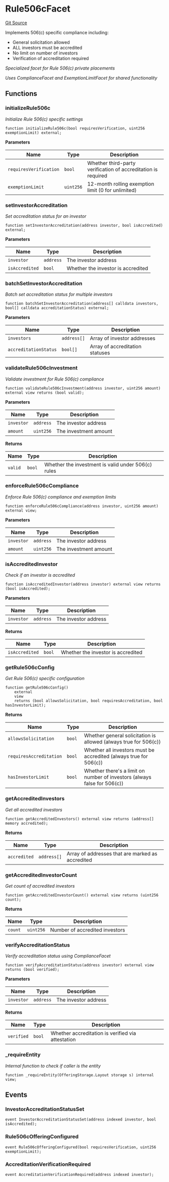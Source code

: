# Rule506cFacet
[Git Source](https://github.com/capsign/protocol/blob/dfa6820124c5610a6bfa06329447dbae7c24bc0a/src/Offerings/offering/facets/Rule506cFacet.sol)

Implements 506(c) specific compliance including:
- General solicitation allowed
- ALL investors must be accredited
- No limit on number of investors
- Verification of accreditation required

*Specialized facet for Rule 506(c) private placements*

*Uses ComplianceFacet and ExemptionLimitFacet for shared functionality*


## Functions
### initializeRule506c

*Initialize Rule 506(c) specific settings*


```solidity
function initializeRule506c(bool requiresVerification, uint256 exemptionLimit) external;
```
**Parameters**

|Name|Type|Description|
|----|----|-----------|
|`requiresVerification`|`bool`|Whether third-party verification of accreditation is required|
|`exemptionLimit`|`uint256`|12-month rolling exemption limit (0 for unlimited)|


### setInvestorAccreditation

*Set accreditation status for an investor*


```solidity
function setInvestorAccreditation(address investor, bool isAccredited) external;
```
**Parameters**

|Name|Type|Description|
|----|----|-----------|
|`investor`|`address`|The investor address|
|`isAccredited`|`bool`|Whether the investor is accredited|


### batchSetInvestorAccreditation

*Batch set accreditation status for multiple investors*


```solidity
function batchSetInvestorAccreditation(address[] calldata investors, bool[] calldata accreditationStatus) external;
```
**Parameters**

|Name|Type|Description|
|----|----|-----------|
|`investors`|`address[]`|Array of investor addresses|
|`accreditationStatus`|`bool[]`|Array of accreditation statuses|


### validateRule506cInvestment

*Validate investment for Rule 506(c) compliance*


```solidity
function validateRule506cInvestment(address investor, uint256 amount) external view returns (bool valid);
```
**Parameters**

|Name|Type|Description|
|----|----|-----------|
|`investor`|`address`|The investor address|
|`amount`|`uint256`|The investment amount|

**Returns**

|Name|Type|Description|
|----|----|-----------|
|`valid`|`bool`|Whether the investment is valid under 506(c) rules|


### enforceRule506cCompliance

*Enforce Rule 506(c) compliance and exemption limits*


```solidity
function enforceRule506cCompliance(address investor, uint256 amount) external view;
```
**Parameters**

|Name|Type|Description|
|----|----|-----------|
|`investor`|`address`|The investor address|
|`amount`|`uint256`|The investment amount|


### isAccreditedInvestor

*Check if an investor is accredited*


```solidity
function isAccreditedInvestor(address investor) external view returns (bool isAccredited);
```
**Parameters**

|Name|Type|Description|
|----|----|-----------|
|`investor`|`address`|The investor address|

**Returns**

|Name|Type|Description|
|----|----|-----------|
|`isAccredited`|`bool`|Whether the investor is accredited|


### getRule506cConfig

*Get Rule 506(c) specific configuration*


```solidity
function getRule506cConfig()
    external
    view
    returns (bool allowsSolicitation, bool requiresAccreditation, bool hasInvestorLimit);
```
**Returns**

|Name|Type|Description|
|----|----|-----------|
|`allowsSolicitation`|`bool`|Whether general solicitation is allowed (always true for 506(c))|
|`requiresAccreditation`|`bool`|Whether all investors must be accredited (always true for 506(c))|
|`hasInvestorLimit`|`bool`|Whether there's a limit on number of investors (always false for 506(c))|


### getAccreditedInvestors

*Get all accredited investors*


```solidity
function getAccreditedInvestors() external view returns (address[] memory accredited);
```
**Returns**

|Name|Type|Description|
|----|----|-----------|
|`accredited`|`address[]`|Array of addresses that are marked as accredited|


### getAccreditedInvestorCount

*Get count of accredited investors*


```solidity
function getAccreditedInvestorCount() external view returns (uint256 count);
```
**Returns**

|Name|Type|Description|
|----|----|-----------|
|`count`|`uint256`|Number of accredited investors|


### verifyAccreditationStatus

*Verify accreditation status using ComplianceFacet*


```solidity
function verifyAccreditationStatus(address investor) external view returns (bool verified);
```
**Parameters**

|Name|Type|Description|
|----|----|-----------|
|`investor`|`address`|The investor address|

**Returns**

|Name|Type|Description|
|----|----|-----------|
|`verified`|`bool`|Whether accreditation is verified via attestation|


### _requireEntity

*Internal function to check if caller is the entity*


```solidity
function _requireEntity(OfferingStorage.Layout storage s) internal view;
```

## Events
### InvestorAccreditationStatusSet

```solidity
event InvestorAccreditationStatusSet(address indexed investor, bool isAccredited);
```

### Rule506cOfferingConfigured

```solidity
event Rule506cOfferingConfigured(bool requiresVerification, uint256 exemptionLimit);
```

### AccreditationVerificationRequired

```solidity
event AccreditationVerificationRequired(address indexed investor);
```

